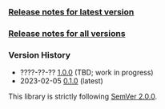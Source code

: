 ### [Release notes for latest version](latest.md)

### [Release notes for all versions](full.md)

### Version History

* ????-??-?? [1.0.0](1.0.0.md) (TBD; work in progress)
* 2023-02-05 [0.1.0](0.1.0.md) (latest)


This library is strictly following [SemVer 2.0.0](https://semver.org/spec/v2.0.0.html).